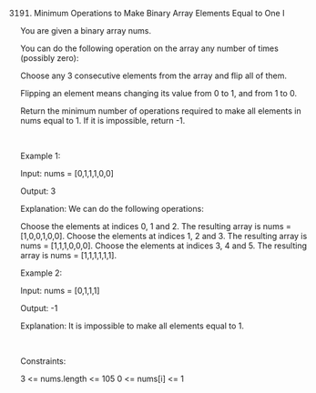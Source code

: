 3191. Minimum Operations to Make Binary Array Elements Equal to One I

You are given a 
binary array
 nums.

You can do the following operation on the array any number of times (possibly zero):

Choose any 3 consecutive elements from the array and flip all of them.

Flipping an element means changing its value from 0 to 1, and from 1 to 0.

Return the minimum number of operations required to make all elements in nums equal to 1. If it is impossible, return -1.

 

Example 1:

Input: nums = [0,1,1,1,0,0]

Output: 3

Explanation:
We can do the following operations:

Choose the elements at indices 0, 1 and 2. The resulting array is nums = [1,0,0,1,0,0].
Choose the elements at indices 1, 2 and 3. The resulting array is nums = [1,1,1,0,0,0].
Choose the elements at indices 3, 4 and 5. The resulting array is nums = [1,1,1,1,1,1].

Example 2:

Input: nums = [0,1,1,1]

Output: -1

Explanation:
It is impossible to make all elements equal to 1.

 

Constraints:

3 <= nums.length <= 105
0 <= nums[i] <= 1